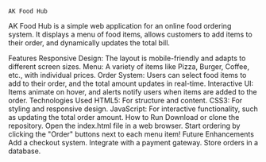                                                                                       AK Food Hub


AK Food Hub is a simple web application for an online food ordering system. It displays a menu of food items, allows customers to add items to their order, and dynamically updates the total bill.

Features
Responsive Design: The layout is mobile-friendly and adapts to different screen sizes.
Menu: A variety of items like Pizza, Burger, Coffee, etc., with individual prices.
Order System: Users can select food items to add to their order, and the total amount updates in real-time.
Interactive UI: Items animate on hover, and alerts notify users when items are added to the order.
Technologies Used
HTML5: For structure and content.
CSS3: For styling and responsive design.
JavaScript: For interactive functionality, such as updating the total order amount.
How to Run
Download or clone the repository.
Open the index.html file in a web browser.
Start ordering by clicking the "Order" buttons next to each menu item!
Future Enhancements
Add a checkout system.
Integrate with a payment gateway.
Store orders in a database.
